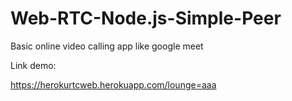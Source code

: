 # Web-RTC-Node.js-Simple-Peer

Basic online video calling app like google meet

Link demo:

https://herokurtcweb.herokuapp.com/lounge=aaa
